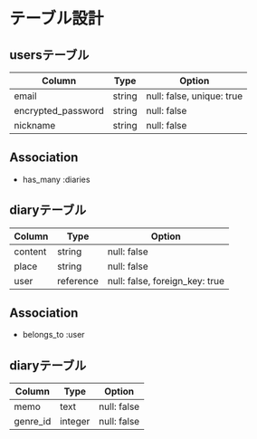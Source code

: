# テーブル設計


## usersテーブル

| Column             | Type   | Option                      |
| ------------------ | -----  | ------------------------    |
| email              | string | null: false, unique: true   |
| encrypted_password | string | null: false                 |
| nickname           | string | null: false                 |

## Association

- has_many :diaries


## diaryテーブル


| Column             | Type      | Option                             |
| ------------------ | -----     | ------------------------------     |
| content            | string    | null: false                        |
| place              | string    | null: false                        |
| user               | reference | null: false, foreign_key: true     |

## Association

- belongs_to :user

## diaryテーブル


| Column             | Type      | Option                             |
| ------------------ | -----     | ------------------------------     |
| memo               | text      | null: false                        |
| genre_id           | integer   | null: false                        |

